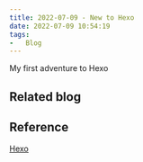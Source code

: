 ```yaml
---
title: 2022-07-09 - New to Hexo
date: 2022-07-09 10:54:19
tags:
-   Blog
---
```


My first adventure to Hexo

## Related blog

## Reference

[Hexo][Hexo]

[Hexo]:https://hexo.io/zh-cn/
